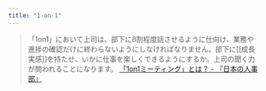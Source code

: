 ```yaml
---
title: "1-on-1"
---
```


> 「1on1」において上司は、部下に8割程度話させるように仕向け、業務や進捗の確認だけに終わらないようにしなければなりません。部下に[[成長実感]]を持たせ、いかに仕事を楽しくできるようにするか。上司の聞く力が問われることになります。
[「1on1ミーティング」とは？ - 『日本の人事部』](https://jinjibu.jp/keyword/detl/871/)
